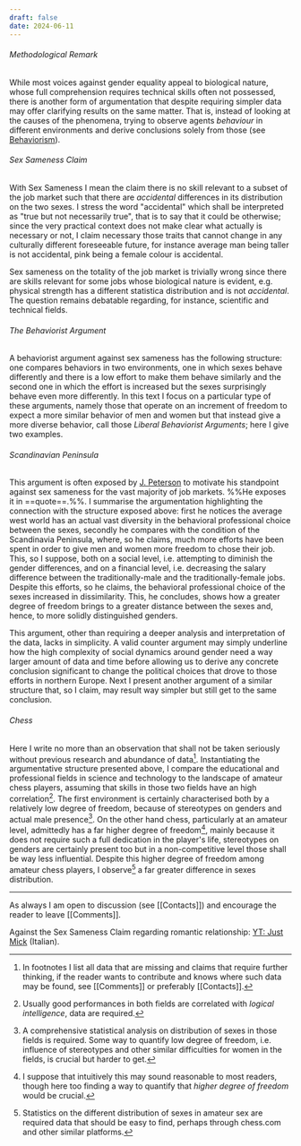 ```yaml
---
draft: false
date: 2024-06-11
---
```

###### Methodological Remark
While most voices against gender equality appeal to biological nature, whose full comprehension requires technical skills often not possessed, there is another form of argumentation that despite requiring simpler data may offer clarifying results on the same matter. That is, instead of looking at the causes of the phenomena, trying to observe agents _behaviour_ in different environments and derive conclusions solely from those (see [Behaviorism](https://en.wikipedia.org/wiki/Behaviorism)).
###### Sex Sameness Claim
With Sex Sameness I mean the claim there is no skill relevant to a subset of the job market such that there are _accidental_ differences in its distribution on the two sexes. I stress the word "accidental" which shall be interpreted as "true but not necessarily true", that is to say that it could be otherwise; since the very practical context does not make clear what actually is necessary or not, I claim necessary those traits that cannot change in any culturally different foreseeable future, for instance average man being taller is not accidental, pink being a female colour is accidental.

Sex sameness on the totality of the job market is trivially wrong since there are skills relevant for some jobs whose biological nature is evident, e.g. physical strength has a different statistica distribution and is not _accidental_. The question remains debatable regarding, for instance, scientific and technical fields.
###### The Behaviorist Argument
A behaviorist argument against sex sameness has the following structure: one compares behaviors in two environments, one in which sexes behave differently and there is a low effort to make them behave similarly and the second one in which the effort is increased but the sexes surprisingly behave even more differently.  In this text I focus on a particular type of these arguments, namely those that operate on an increment of freedom to expect a more similar behavior of men and women but that instead give a more diverse behavior, call those _Liberal Behaviorist Arguments_; here I give two examples.
###### Scandinavian Peninsula
This argument is often exposed by [J. Peterson](https://www.jordanbpeterson.com/) to motivate his standpoint against sex sameness for the vast majority of job markets. %%He exposes it in ==quote==.%%. I summarise the argumentation highlighting the connection with the structure exposed above: first he notices the average west world has an actual vast diversity in the behavioral professional choice between the sexes, secondly he compares with the condition of the Scandinavia Peninsula, where, so he claims, much more efforts have been spent in order to give men and women more freedom to chose their job. This, so I suppose, both on a social level, i.e. attempting to diminish the gender differences, and on a financial level, i.e. decreasing the salary difference between the traditionally-male and the traditionally-female jobs. Despite this efforts, so he claims, the behavioral professional choice of the sexes increased in dissimilarity. This, he concludes, shows how a greater degree of freedom brings to a greater distance between the sexes and, hence, to more solidly distinguished genders.

This argument, other than requiring a deeper analysis and interpretation of the data, lacks in simplicity. A valid counter argument may simply underline how the high complexity of social dynamics around gender need a way larger amount of data and time before allowing us to derive any concrete conclusion significant to change the political choices that drove to those efforts in northern Europe. Next I present another argument of a similar structure that, so I claim, may result way simpler but still get to the same conclusion.
###### Chess
Here I write no more than an observation that shall not be taken seriously without previous research and abundance of data[^1]. Instantiating the argumentative structure presented above, I compare the educational and professional fields in science and technology to the landscape of amateur chess players, assuming that skills in those two fields have an high correlation[^2]. The first environment is certainly characterised both by a relatively low degree of freedom, because of stereotypes on genders and actual male presence[^3]. On the other hand chess, particularly at an amateur level, admittedly has a far higher degree of freedom[^4], mainly because it does not require such a full dedication in the player's life, stereotypes on genders are certainly present too but in a non-competitive level those shall be way less influential. Despite this higher degree of freedom among amateur chess players, I observe[^5] a far greater difference in sexes distribution.

[^1]: In footnotes I list all data that are missing and claims that require further thinking, if the reader wants to contribute and knows where such data may be found, see [[Comments]] or preferably [[Contacts]].
[^2]: Usually good performances in both fields are correlated with _logical intelligence_, data are required.
[^3]: A comprehensive statistical analysis on distribution of sexes in those fields is required. Some way to quantify low degree of freedom, i.e. influence of stereotypes and other similar difficulties for women in the fields, is crucial but harder to get.
[^4]: I suppose that intuitively this may sound reasonable to most readers, though here too finding a way to quantify that _higher degree of freedom_ would be crucial.
[^5]: Statistics on the different distribution of sexes in amateur sex are required data that should be easy to find, perhaps through chess.com and other similar platforms.

---
As always I am open to discussion (see [[Contacts]]) and encourage the reader to leave [[Comments]].

Against the Sex Sameness Claim regarding romantic relationship: [YT: Just Mick](https://youtu.be/h1d-4FddArk?si=RdiPrO5GdeFQILfz) (Italian).